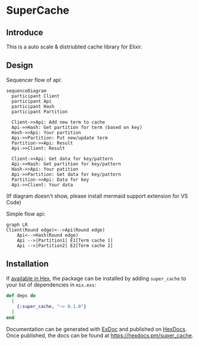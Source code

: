 # SuperCache

## Introduce

This is a auto scale & distriubted cache library for Elixir.

## Design

 Sequencer flow of api:

```mermaid
sequenceDiagram
  participant Client
  participant Api
  participant Hash
  participant Partition

  Client->>Api: Add new term to cache
  Api->>Hash: Get partition for term (based on key)
  Hash->>Api: Your partition
  Api->>Partition: Put new/update term
  Partition->>Api: Result
  Api->>Client: Result
  
  Client->>Api: Get data for key/pattern
  Api->>Hash: Get partition for key/pattern
  Hash->>Api: Your patition
  Api->>Partition: Get data for key/pattern
  Partition->>Api: Data for key
  Api->>Client: Your data
```

(If diagram doesn't show, please install mermaid support extension for VS Code)

Simple flow api:

```mermaid
graph LR
Client(Round edge)<-->Api(Round edge)
    Api<-->Hash(Round edge)
    Api -->|Partition1| E1[Term cache 1]
    Api -->|Partition2| E2[Term cache 2]
```

## Installation

If [available in Hex](https://hex.pm/docs/publish), the package can be installed
by adding `super_cache` to your list of dependencies in `mix.exs`:

```elixir
def deps do
  [
    {:super_cache, "~> 0.1.0"}
  ]
end
```

Documentation can be generated with [ExDoc](https://github.com/elixir-lang/ex_doc)
and published on [HexDocs](https://hexdocs.pm). Once published, the docs can
be found at <https://hexdocs.pm/super_cache>.

